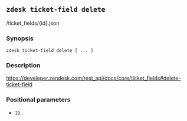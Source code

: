 ## `zdesk ticket-field delete`

/ticket_fields/{id}.json

### Synopsis

    zdesk ticket-field delete [ ... ]

### Description

https://developer.zendesk.com/rest_api/docs/core/ticket_fields#delete-ticket-field

### Positional parameters

* `ID`

